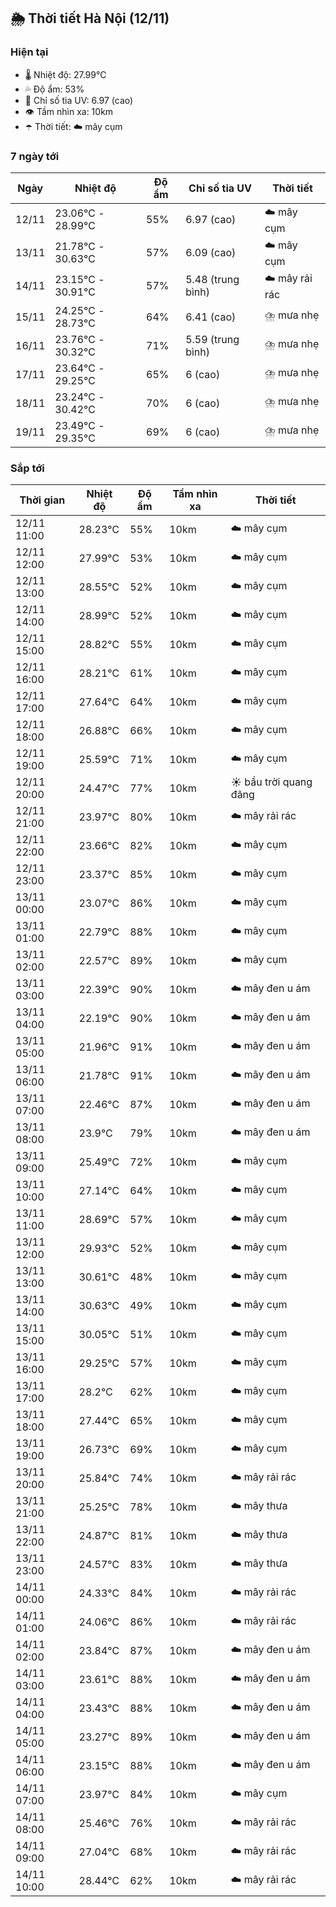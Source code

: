 ## 🌦️ Thời tiết Hà Nội (12/11)

### Hiện tại

- 🌡️ Nhiệt độ: 27.99℃
- 💦 Độ ẩm: 53%
- 🌟 Chỉ số tia UV: 6.97 (cao)
- 👁️ Tầm nhìn xa: 10km
- ☂️ Thời tiết: ☁️ mây cụm

### 7 ngày tới

| Ngày | Nhiệt độ | Độ ẩm | Chỉ số tia UV | Thời tiết |
| --- | --- | --- | --- | --- |
| 12/11 | 23.06℃ - 28.99℃ | 55% | 6.97 (cao) | ☁️ mây cụm |
| 13/11 | 21.78℃ - 30.63℃ | 57% | 6.09 (cao) | ☁️ mây cụm |
| 14/11 | 23.15℃ - 30.91℃ | 57% | 5.48 (trung bình) | ☁️ mây rải rác |
| 15/11 | 24.25℃ - 28.73℃ | 64% | 6.41 (cao) | ⛈️ mưa nhẹ |
| 16/11 | 23.76℃ - 30.32℃ | 71% | 5.59 (trung bình) | ⛈️ mưa nhẹ |
| 17/11 | 23.64℃ - 29.25℃ | 65% | 6 (cao) | ⛈️ mưa nhẹ |
| 18/11 | 23.24℃ - 30.42℃ | 70% | 6 (cao) | ⛈️ mưa nhẹ |
| 19/11 | 23.49℃ - 29.35℃ | 69% | 6 (cao) | ⛈️ mưa nhẹ |

### Sắp tới

| Thời gian | Nhiệt độ | Độ ẩm | Tầm nhìn xa | Thời tiết |
| --- | --- | --- | --- | --- |
| 12/11 11:00 | 28.23℃ | 55% | 10km | ☁️ mây cụm |
| 12/11 12:00 | 27.99℃ | 53% | 10km | ☁️ mây cụm |
| 12/11 13:00 | 28.55℃ | 52% | 10km | ☁️ mây cụm |
| 12/11 14:00 | 28.99℃ | 52% | 10km | ☁️ mây cụm |
| 12/11 15:00 | 28.82℃ | 55% | 10km | ☁️ mây cụm |
| 12/11 16:00 | 28.21℃ | 61% | 10km | ☁️ mây cụm |
| 12/11 17:00 | 27.64℃ | 64% | 10km | ☁️ mây cụm |
| 12/11 18:00 | 26.88℃ | 66% | 10km | ☁️ mây cụm |
| 12/11 19:00 | 25.59℃ | 71% | 10km | ☁️ mây cụm |
| 12/11 20:00 | 24.47℃ | 77% | 10km | ☀️ bầu trời quang đãng |
| 12/11 21:00 | 23.97℃ | 80% | 10km | ☁️ mây rải rác |
| 12/11 22:00 | 23.66℃ | 82% | 10km | ☁️ mây cụm |
| 12/11 23:00 | 23.37℃ | 85% | 10km | ☁️ mây cụm |
| 13/11 00:00 | 23.07℃ | 86% | 10km | ☁️ mây cụm |
| 13/11 01:00 | 22.79℃ | 88% | 10km | ☁️ mây cụm |
| 13/11 02:00 | 22.57℃ | 89% | 10km | ☁️ mây cụm |
| 13/11 03:00 | 22.39℃ | 90% | 10km | ☁️ mây đen u ám |
| 13/11 04:00 | 22.19℃ | 90% | 10km | ☁️ mây đen u ám |
| 13/11 05:00 | 21.96℃ | 91% | 10km | ☁️ mây đen u ám |
| 13/11 06:00 | 21.78℃ | 91% | 10km | ☁️ mây đen u ám |
| 13/11 07:00 | 22.46℃ | 87% | 10km | ☁️ mây đen u ám |
| 13/11 08:00 | 23.9℃ | 79% | 10km | ☁️ mây đen u ám |
| 13/11 09:00 | 25.49℃ | 72% | 10km | ☁️ mây cụm |
| 13/11 10:00 | 27.14℃ | 64% | 10km | ☁️ mây cụm |
| 13/11 11:00 | 28.69℃ | 57% | 10km | ☁️ mây cụm |
| 13/11 12:00 | 29.93℃ | 52% | 10km | ☁️ mây cụm |
| 13/11 13:00 | 30.61℃ | 48% | 10km | ☁️ mây cụm |
| 13/11 14:00 | 30.63℃ | 49% | 10km | ☁️ mây cụm |
| 13/11 15:00 | 30.05℃ | 51% | 10km | ☁️ mây cụm |
| 13/11 16:00 | 29.25℃ | 57% | 10km | ☁️ mây cụm |
| 13/11 17:00 | 28.2℃ | 62% | 10km | ☁️ mây cụm |
| 13/11 18:00 | 27.44℃ | 65% | 10km | ☁️ mây cụm |
| 13/11 19:00 | 26.73℃ | 69% | 10km | ☁️ mây cụm |
| 13/11 20:00 | 25.84℃ | 74% | 10km | ☁️ mây rải rác |
| 13/11 21:00 | 25.25℃ | 78% | 10km | ☁️ mây thưa |
| 13/11 22:00 | 24.87℃ | 81% | 10km | ☁️ mây thưa |
| 13/11 23:00 | 24.57℃ | 83% | 10km | ☁️ mây thưa |
| 14/11 00:00 | 24.33℃ | 84% | 10km | ☁️ mây rải rác |
| 14/11 01:00 | 24.06℃ | 86% | 10km | ☁️ mây rải rác |
| 14/11 02:00 | 23.84℃ | 87% | 10km | ☁️ mây đen u ám |
| 14/11 03:00 | 23.61℃ | 88% | 10km | ☁️ mây đen u ám |
| 14/11 04:00 | 23.43℃ | 88% | 10km | ☁️ mây đen u ám |
| 14/11 05:00 | 23.27℃ | 89% | 10km | ☁️ mây đen u ám |
| 14/11 06:00 | 23.15℃ | 88% | 10km | ☁️ mây đen u ám |
| 14/11 07:00 | 23.97℃ | 84% | 10km | ☁️ mây cụm |
| 14/11 08:00 | 25.46℃ | 76% | 10km | ☁️ mây rải rác |
| 14/11 09:00 | 27.04℃ | 68% | 10km | ☁️ mây rải rác |
| 14/11 10:00 | 28.44℃ | 62% | 10km | ☁️ mây rải rác |

